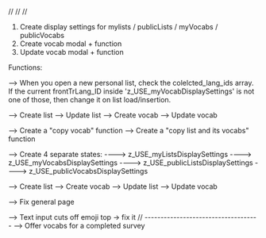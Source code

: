 //
//
//

1. Create display settings for mylists / publicLists / myVocabs / publicVocabs
2. Create vocab modal + function
3. Update vocab modal + function

Functions:

--> When you open a new personal list, check the colelcted_lang_ids array. If the current frontTrLang_ID inside 'z_USE_myVocabDisplaySettings' is not one of those, then change it on list load/insertion.

--> Create list
--> Update list
--> Create vocab
--> Update vocab

--> Create a "copy vocab" function
--> Create a "copy list and its vocabs" function

--> Create 4 separate states:
----> z_USE_myListsDisplaySettings
----> z_USE_myVocabsDisplaySettings
----> z_USE_publicListsDisplaySettings
----> z_USE_publicVocabsDisplaySettings

--> Create list
--> Create vocab
--> Update list
--> Update vocab

--> Fix general page

--> Text input cuts off emoji top -> fix it
// ------------------------------------
--> Offer vocabs for a completed survey
